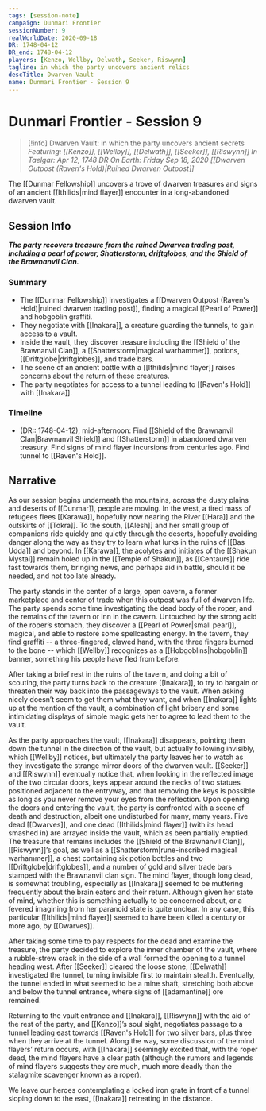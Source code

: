 ```yaml
---
tags: [session-note]
campaign: Dunmari Frontier
sessionNumber: 9
realWorldDate: 2020-09-18
DR: 1748-04-12
DR_end: 1748-04-12
players: [Kenzo, Wellby, Delwath, Seeker, Riswynn]
tagline: in which the party uncovers ancient relics
descTitle: Dwarven Vault
name: Dunmari Frontier - Session 9
---
```

# Dunmari Frontier - Session 9

>[!info] Dwarven Vault: in which the party uncovers ancient secrets
> *Featuring: [[Kenzo]], [[Wellby]], [[Delwath]], [[Seeker]], [[Riswynn]]*
> *In Taelgar: Apr 12, 1748 DR*
> *On Earth: Friday Sep 18, 2020*
> *[[Dwarven Outpost (Raven's Hold)|Ruined Dwarven Outpost]]*

The [[Dunmar Fellowship]] uncovers a trove of dwarven treasures and signs of an ancient [[Ithilids|mind flayer]] encounter in a long-abandoned dwarven vault.

## Session Info

***The party recovers treasure from the ruined Dwarven trading post, including a pearl of power, Shatterstorm, driftglobes, and the Shield of the Brawnanvil Clan.***
### Summary
- The [[Dunmar Fellowship]] investigates a [[Dwarven Outpost (Raven's Hold)|ruined dwarven trading post]], finding a magical [[Pearl of Power]] and hobgoblin graffiti.
- They negotiate with [[Inakara]], a creature guarding the tunnels, to gain access to a vault.
- Inside the vault, they discover treasure including the [[Shield of the Brawnanvil Clan]], a [[Shatterstorm|magical warhammer]], potions, [[Driftglobe|driftglobes]], and trade bars.
- The scene of an ancient battle with a [[Ithilids|mind flayer]] raises concerns about the return of these creatures.
- The party negotiates for access to a tunnel leading to [[Raven's Hold]] with [[Inakara]].

### Timeline
- (DR:: 1748-04-12), mid-afternoon: Find [[Shield of the Brawnanvil Clan|Brawnanvil Shield]] and [[Shatterstorm]] in abandoned dwarven treasury. Find signs of mind flayer incursions from centuries ago. Find tunnel to [[Raven's Hold]].

## Narrative
As our session begins underneath the mountains, across the dusty plains and deserts of [[Dunmar]], people are moving. In the west, a tired mass of refugees flees [[Karawa]], hopefully now nearing the River [[Hara]] and the outskirts of [[Tokra]]. To the south, [[Alesh]] and her small group of companions ride quickly and quietly through the deserts, hopefully avoiding danger along the way as they try to learn what lurks in the ruins of [[Bas Udda]] and beyond. In [[Karawa]], the acolytes and initiates of the [[Shakun Mystai]] remain holed up in the [[Temple of Shakun]], as [[Centaurs]] ride fast towards them, bringing news, and perhaps aid in battle, should it be needed, and not too late already.

The party stands in the center of a large, open cavern, a former marketplace and center of trade when this outpost was full of dwarven life. The party spends some time investigating the dead body of the roper, and the remains of the tavern or inn in the cavern. Untouched by the strong acid of the roper’s stomach, they discover a [[Pearl of Power|small pearl]], magical, and able to restore some spellcasting energy. In the tavern, they find graffiti -- a three-fingered, clawed hand, with the three fingers burned to the bone -- which [[Wellby]] recognizes as a [[Hobgoblins|hobgoblin]] banner, something his people have fled from before. 

After taking a brief rest in the ruins of the tavern, and doing a bit of scouting, the party turns back to the creature [[Inakara]], to try to bargain or threaten their way back into the passageways to the vault. When asking nicely doesn’t seem to get them what they want, and when [[Inakara]] lights up at the mention of the vault, a combination of light bribery and some intimidating displays of simple magic gets her to agree to lead them to the vault. 

As the party approaches the vault, [[Inakara]] disappears, pointing them down the tunnel in the direction of the vault, but actually following invisibly, which [[Wellby]] notices, but ultimately the party leaves her to watch as they investigate the strange mirror doors of the dwarven vault. [[Seeker]] and [[Riswynn]] eventually notice that, when looking in the reflected image of the two circular doors, keys appear around the necks of two statues positioned adjacent to the entryway, and that removing the keys is possible as long as you never remove your eyes from the reflection. Upon opening the doors and entering the vault, the party is confronted with a scene of death and destruction, albeit one undisturbed for many, many years. Five dead [[Dwarves]], and one dead [[Ithilids|mind flayer]] (with its head smashed in) are arrayed inside the vault, which as been partially emptied. The treasure that remains includes the [[Shield of the Brawnanvil Clan]], [[Riswynn]]’s goal, as well as a [[Shatterstorm|rune-inscribed magical warhammer]], a chest containing six potion bottles and two [[Driftglobe|driftglobes]], and a number of gold and silver trade bars stamped with the Brawnanvil clan sign. The mind flayer, though long dead, is somewhat troubling, especially as [[Inakara]] seemed to be muttering frequently about the brain eaters and their return. Although given her state of mind, whether this is something actually to be concerned about, or a fevered imagining from her paranoid state is quite unclear. In any case, this particular [[Ithilids|mind flayer]] seemed to have been killed a century or more ago, by [[Dwarves]].

After taking some time to pay respects for the dead and examine the treasure, the party decided to explore the inner chamber of the vault, where a rubble-strew crack in the side of a wall formed the opening to a tunnel heading west. After [[Seeker]] cleared the loose stone, [[Delwath]] investigated the tunnel, turning invisible first to maintain stealth. Eventually, the tunnel ended in what seemed to be a mine shaft, stretching both above and below the tunnel entrance, where signs of [[adamantine]] ore remained. 

Returning to the vault entrance and [[Inakara]], [[Riswynn]] with the aid of the rest of the party, and [[Kenzo]]’s soul sight, negotiates passage to a tunnel leading east towards [[Raven's Hold]] for two silver bars, plus three when they arrive at the tunnel. Along the way, some discussion of the mind flayers’ return occurs, with [[Inakara]] seemingly excited that, with the roper dead, the mind flayers have a clear path (although the rumors and legends of mind flayers suggests they are much, much more deadly than the stalagmite scavenger known as a roper).

We leave our heroes contemplating a locked iron grate in front of a tunnel sloping down to the east, [[Inakara]] retreating in the distance. 
